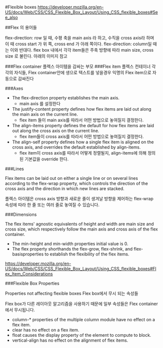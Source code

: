 #Flexible boxes
https://developer.mozilla.org/en-US/docs/Web/CSS/CSS_Flexible_Box_Layout/Using_CSS_flexible_boxes#See_also

##Flex 의 용어들

flex-direction: row 일 때, 수평 축을 main axis 라 하고, 수직을 cross axis라 하며 이 때 cross start 가 위  쪽, cross end 가 아래 쪽이다.
flex-direction: column일 때는 이와 반대다.
flex box 내에서 각각 item들은 주축 방향에 따라 main size, cross size 로 불린다. 아래의 이미지 참고

###Flex container
플렉스 아이템을 감싸는 부모
###Flex item
플렉스 컨테이너 각각의 자식들, Flex container안에 생으로 텍스트를 넣을경우 익명의 Flex item으로 자동으로 감싸진다

###Axes

* The flex-direction property establishes the main axis.
    * main axis 를 설정한다
* The justify-content property defines how flex items are laid out along the main axis on the current line.
    * flex item 들이 main axis를 따라서 어떤 방법으로 놓여질지 결정한다.
* The align-items property defines the default for how flex items are laid out along the cross axis on the current line.
    * flex item들이 cross axis를 따라서 어떤 방법으로 놓여질지 결정한다.
* The align-self property defines how a single flex item is aligned on the cross axis, and overrides the default established by align-items.
    * flex item이 cross axis를 따라서 어떻게 정렬될지, align-items에 의해 정의된 기본값을 override 한다.

###Lines

Flex items can be laid out on either a single line or on several lines according to the flex-wrap property, which controls the direction of the cross axis and the direction in which new lines are stacked.

플렉스 아이템은 cross axis 방향과 새로운 줄이 생겨날 방향을 제어하는 flex-wrap 속성에 따라 한 줄 또는 여러 줄로 놓여질 수 있습니다.

###Dimensions

The flex items' agnostic equivalents of height and width are main size and cross size, which respectively follow the main axis and cross axis of the flex container.

* The min-height and min-width properties initial value is 0.
* The flex property shorthands the flex-grow, flex-shrink, and flex-basisproperties to establish the flexibility of the flex items.

https://developer.mozilla.org/en-US/docs/Web/CSS/CSS_Flexible_Box_Layout/Using_CSS_flexible_boxes#Flex_Item_Considerations

###Flexible Box Properties

Properties not affecting flexible boxes Flex box에서 무시 되는 속성들

Flex box가 다른 레이아웃 알고리즘을 사용하기 때문에 일부 속성들은 Flex container 에서 무시됩니다.

* column-* properties of the multiple column module have no effect on a flex item.
* clear has no effect on a flex item.
* float causes the display property of the element to compute to block.
* vertical-align has no effect on the alignment of flex items.











